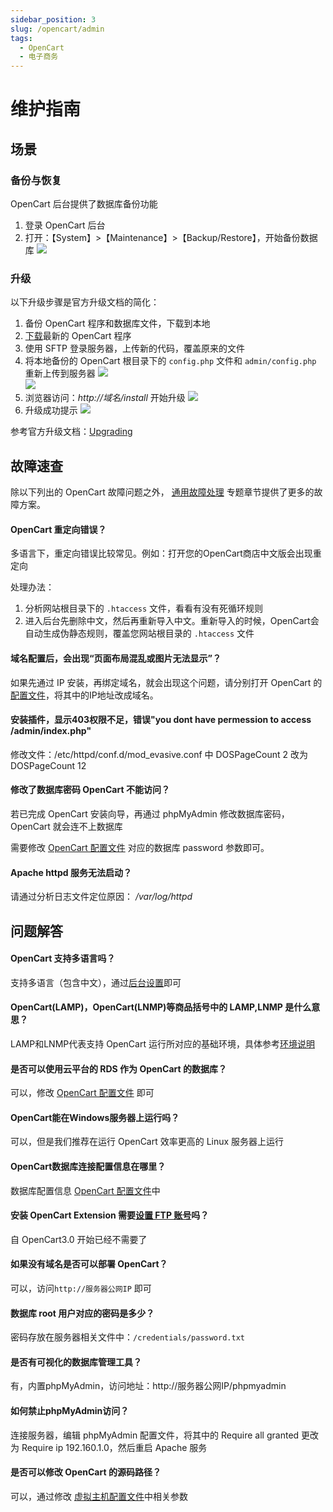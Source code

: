 ```yaml
---
sidebar_position: 3
slug: /opencart/admin
tags:
  - OpenCart
  - 电子商务
---
```


# 维护指南

## 场景

### 备份与恢复

OpenCart 后台提供了数据库备份功能

1. 登录 OpenCart 后台
2. 打开：【System】>【Maintenance】>【Backup/Restore】，开始备份数据库
  ![](https://libs.websoft9.com/Websoft9/DocsPicture/en/opencart/opencart-backupdb-websoft9.png)

### 升级

以下升级步骤是官方升级文档的简化：

1. 备份 OpenCart 程序和数据库文件，下载到本地
2. [下载](https://www.opencart.com/index.php?route=cms/download)最新的 OpenCart 程序
3. 使用 SFTP 登录服务器，上传新的代码，覆盖原来的文件
4. 将本地备份的 OpenCart 根目录下的 `config.php` 文件和 `admin/config.php` 重新上传到服务器
   ![](https://libs.websoft9.com/Websoft9/DocsPicture/en/opencart/Opencart-update001-websoft9.png)  
   ![](https://libs.websoft9.com/Websoft9/DocsPicture/en/opencart/Opencart-update002-websoft9.png) 
5. 浏览器访问：*http://域名/install* 开始升级
   ![](https://libs.websoft9.com/Websoft9/DocsPicture/en/opencart/Opencart-update003-websoft9.png)  
6. 升级成功提示 
   ![](https://libs.websoft9.com/Websoft9/DocsPicture/en/opencart/Opencart-update004-websoft9.png)  

参考官方升级文档：[Upgrading](https://docs.opencart.com/en-gb/upgrading/)



## 故障速查

除以下列出的 OpenCart 故障问题之外， [通用故障处理](../troubleshooting) 专题章节提供了更多的故障方案。 

#### OpenCart 重定向错误？

多语言下，重定向错误比较常见。例如：打开您的OpenCart商店中文版会出现重定向

处理办法：
1. 分析网站根目录下的 `.htaccess` 文件，看看有没有死循环规则
2. 进入后台先删除中文，然后再重新导入中文。重新导入的时候，OpenCart会自动生成伪静态规则，覆盖您网站根目录的 `.htaccess` 文件

####  域名配置后，会出现“页面布局混乱或图片无法显示”？

如果先通过 IP 安装，再绑定域名，就会出现这个问题，请分别打开 OpenCart 的[配置文件](../opencart#dns)，将其中的IP地址改成域名。

#### 安装插件，显示403权限不足，错误"you dont have permession to access /admin/index.php"

修改文件：/etc/httpd/conf.d/mod\_evasive.conf 中  DOSPageCount 2 改为 DOSPageCount 12

#### 修改了数据库密码 OpenCart 不能访问？

若已完成 OpenCart 安装向导，再通过 phpMyAdmin 修改数据库密码，OpenCart 就会连不上数据库  

需要修改 [OpenCart 配置文件](../opencart#path) 对应的数据库 password 参数即可。

#### Apache httpd 服务无法启动？

请通过分析日志文件定位原因： */var/log/httpd*



## 问题解答


#### OpenCart 支持多语言吗？

支持多语言（包含中文），通过[后台设置](../opencart#setlanguage)即可

#### OpenCart(LAMP)，OpenCart(LNMP)等商品括号中的 LAMP,LNMP 是什么意思？

LAMP和LNMP代表支持 OpenCart 运行所对应的基础环境，具体参考[环境说明](../opencart#ref)

#### 是否可以使用云平台的 RDS 作为 OpenCart 的数据库？

可以，修改 [OpenCart 配置文件](/zh/stack-components.html#opencart) 即可

#### OpenCart能在Windows服务器上运行吗？

可以，但是我们推荐在运行 OpenCart 效率更高的 Linux 服务器上运行

#### OpenCart数据库连接配置信息在哪里？

数据库配置信息 [OpenCart 配置文件](../opencart#path)中

#### 安装 OpenCart Extension 需要[设置 FTP 账号](http://docs.opencart.com/en-gb/extension/installer/)吗？

自 OpenCart3.0 开始已经不需要了

#### 如果没有域名是否可以部署 OpenCart？

可以，访问`http://服务器公网IP` 即可

#### 数据库 root 用户对应的密码是多少？

密码存放在服务器相关文件中：`/credentials/password.txt`

#### 是否有可视化的数据库管理工具？

有，内置phpMyAdmin，访问地址：http://服务器公网IP/phpmyadmin

#### 如何禁止phpMyAdmin访问？

连接服务器，编辑 phpMyAdmin 配置文件，将其中的 Require all granted 更改为 Require ip 192.160.1.0，然后重启 Apache 服务

#### 是否可以修改 OpenCart 的源码路径？

可以，通过修改 [虚拟主机配置文件](../apache#virtualHost)中相关参数